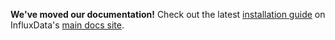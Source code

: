 **We've moved our documentation!** Check out the latest [installation guide](https://docs.influxdata.com/chronograf/latest/introduction/installation/) on InfluxData's [main docs site](https://docs.influxdata.com/chronograf/latest/).
